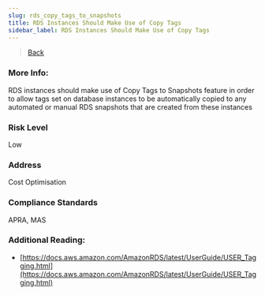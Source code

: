 ```yaml
---
slug: rds_copy_tags_to_snapshots
title: RDS Instances Should Make Use of Copy Tags
sidebar_label: RDS Instances Should Make Use of Copy Tags
---
```

> [Back](../../rdsmonitoring)

### More Info:
RDS instances should make use of Copy Tags to Snapshots feature in order to allow tags set on database instances to be automatically copied to any automated or manual RDS snapshots that are created from these instances

### Risk Level
Low

### Address
Cost Optimisation

### Compliance Standards
APRA, MAS

### Additional Reading:
- [https://docs.aws.amazon.com/AmazonRDS/latest/UserGuide/USER_Tagging.html](https://docs.aws.amazon.com/AmazonRDS/latest/UserGuide/USER_Tagging.html) 
